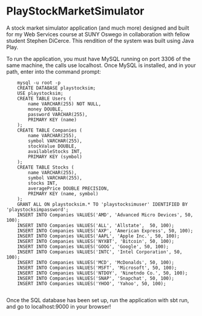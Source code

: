 # PlayStockMarketSimulator
A stock market simulator application (and much more) designed and built for my Web Services course at SUNY Oswego in collaboration with fellow student Stephen DiCerce. This rendition of the system was built using Java Play.

To run the application, you must have MySQL running on port 3306 of the same machine, the calls use localhost. Once MySQL is installed, and in your path, enter into the command prompt:
```
    mysql -u root -p
    CREATE DATABASE playstocksim;
    USE playstocksim;
    CREATE TABLE Users (
        name VARCHAR(255) NOT NULL,
        money DOUBLE,
        password VARCHAR(255),
        PRIMARY KEY (name)
    );
    CREATE TABLE Companies (
        name VARCHAR(255),
        symbol VARCHAR(255),
        stockValue DOUBLE,
        availableStocks INT,
        PRIMARY KEY (symbol)
    );
    CREATE TABLE Stocks (
        name VARCHAR(255),
        symbol VARCHAR(255),
        stocks INT,
        averagePrice DOUBLE PRECISION,
        PRIMARY KEY (name, symbol)
    );
    GRANT ALL ON playstocksim.* TO 'playstocksimuser' IDENTIFIED BY 'playstocksimpassword';
    INSERT INTO Companies VALUES('AMD', 'Advanced Micro Devices', 50, 100);
    INSERT INTO Companies VALUES('ALL', 'Allstate',  50, 100);
    INSERT INTO Companies VALUES('AXP', 'American Express', 50, 100);
    INSERT INTO Companies VALUES('AAPL', 'Apple Inc.', 50, 100);
    INSERT INTO Companies VALUES('NYXBT', 'Bitcoin', 50, 100);
    INSERT INTO Companies VALUES('GOOG', 'Google', 50, 100);
    INSERT INTO Companies VALUES('INTC', 'Intel Corporation', 50, 100);
    INSERT INTO Companies VALUES('MCD', 'McDonalds', 50, 100);
    INSERT INTO Companies VALUES('MSFT', 'Microsoft', 50, 100);
    INSERT INTO Companies VALUES('NTDOY', 'Ninetndo Co.', 50, 100);
    INSERT INTO Companies VALUES('SNAP', 'Snapchat', 50, 100);
    INSERT INTO Companies VALUES('YHOO', 'Yahoo', 50, 100);
    
```

Once the SQL database has been set up, run the application with sbt run, and go to localhost:9000 in your browser!

